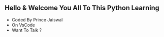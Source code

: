 ## Hello & Welcome You All To This Python Learning
- Coded By Prince Jaiswal
- On VsCode
- Want To Talk ?